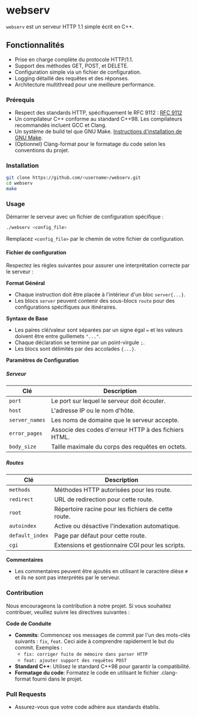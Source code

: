 # webserv

`webserv` est un serveur HTTP 1.1 simple écrit en C++.

## Fonctionnalités

- Prise en charge complète du protocole HTTP/1.1.
- Support des méthodes GET, POST, et DELETE.
- Configuration simple via un fichier de configuration.
- Logging détaillé des requêtes et des réponses.
- Architecture multithread pour une meilleure performance.

### Prérequis

- Respect des standards HTTP, spécifiquement le RFC 9112 : [RFC 9112](https://datatracker.ietf.org/doc/html/rfc9112)
- Un compilateur C++ conforme au standard C++98. Les compilateurs recommandés incluent GCC et Clang.
- Un système de build tel que GNU Make. [Instructions d'installation de GNU Make](https://www.gnu.org/software/make/).
- (Optionnel) Clang-format pour le formatage du code selon les conventions du projet.

### Installation

```sh
git clone https://github.com/<username>/webserv.git
cd webserv
make
```

### Usage

Démarrer le serveur avec un fichier de configuration spécifique :

```sh
./webserv <config_file>
```
Remplacez `<config_file>` par le chemin de votre fichier de configuration.

#### Fichier de configuration

Respectez les règles suivantes pour assurer une interprétation correcte par le serveur :

**Format Général**
- Chaque instruction doit être placée à l'intérieur d'un bloc `server{...}`.
- Les blocs `server` peuvent contenir des sous-blocs `route` pour des configurations spécifiques aux itinéraires.

**Syntaxe de Base**
- Les paires clé/valeur sont séparées par un signe égal `=` et les valeurs doivent être entre guillemets `"..."`.
- Chaque déclaration se termine par un point-virgule `;`.
- Les blocs sont délimités par des accolades `{...}`.

**Paramètres de Configuration**

##### Serveur

| Clé            | Description                                         |
|----------------|-----------------------------------------------------|
| `port`         | Le port sur lequel le serveur doit écouter.         |
| `host`         | L'adresse IP ou le nom d'hôte.                      |
| `server_names` | Les noms de domaine que le serveur accepte.         |
| `error_pages`  | Associe des codes d'erreur HTTP à des fichiers HTML.|
| `body_size`    | Taille maximale du corps des requêtes en octets.    |

##### Routes

| Clé             | Description                                        |
|-----------------|----------------------------------------------------|
| `methods`       | Méthodes HTTP autorisées pour les route.          |
| `redirect`      | URL de redirection pour cette route.               |
| `root`          | Répertoire racine pour les fichiers de cette route.|
| `autoindex`     | Active ou désactive l'indexation automatique.      |
| `default_index` | Page par défaut pour cette route.                  |
| `cgi`           | Extensions et gestionnaire CGI pour les scripts.   |

**Commentaires**
- Les commentaires peuvent être ajoutés en utilisant le caractère dièse `#` et ils ne sont pas interprétés par le serveur.

### Contribution

Nous encourageons la contribution à notre projet. Si vous souhaitez contribuer, veuillez suivre les directives suivantes :

**Code de Conduite**
- **Commits**: Commencez vos messages de commit par l'un des mots-clés suivants : `fix`, `feat`. Ceci aide à comprendre rapidement le but du commit.
  Exemples :
  - `fix: corriger fuite de mémoire dans parser HTTP`
  - `feat: ajouter support des requêtes POST`
- **Standard C++**: Utilisez le standard C++98 pour garantir la compatibilité.
- **Formatage du code**: Formatez le code en utilisant le fichier .clang-format fourni dans le projet.

### Pull Requests

- Assurez-vous que votre code adhère aux standards établis.
